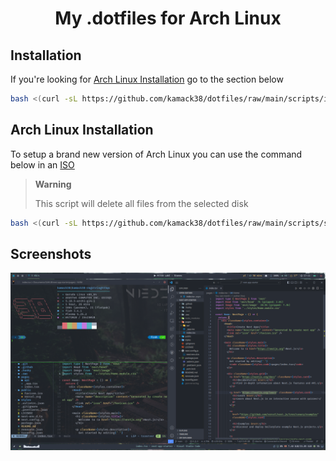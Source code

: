 <h1 align="center">My .dotfiles for Arch Linux</h1>

## Installation

If you're looking for [Arch Linux Installation](#arch-linux-installation) go to the section below

```bash
bash <(curl -sL https://github.com/kamack38/dotfiles/raw/main/scripts/install.sh)
```

## Arch Linux Installation

To setup a brand new version of Arch Linux you can use the command below in an [ISO](https://archlinux.org/download/)

> **Warning**
>
> This script will delete all files from the selected disk

```bash
bash <(curl -sL https://github.com/kamack38/dotfiles/raw/main/scripts/setup.sh)
```

## Screenshots

![Apps screenshot](./../Pictures/Screenshots/Apps.png)
